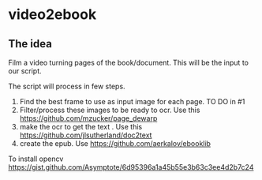 # video2ebook

## The idea

Film a video turning pages of the book/document. This will be the input to our script. 

The script will process in few steps. 

1. Find the best frame to use as input image for each page.  TO DO in #1
2. Filter/process these images to be ready to ocr.  Use this https://github.com/mzucker/page_dewarp
3. make the ocr to get the text . Use this https://github.com/jlsutherland/doc2text
4. create the epub. Use https://github.com/aerkalov/ebooklib


To install opencv https://gist.github.com/Asymptote/6d95396a1a45b55e3b63c3ee4d2b7c24
